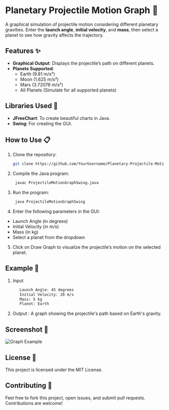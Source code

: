 # Planetary Projectile Motion Graph 🚀

A graphical simulation of projectile motion considering different planetary gravities. Enter the **launch angle**, **initial velocity**, and **mass**, then select a planet to see how gravity affects the trajectory.

## Features ✨

- **Graphical Output**: Displays the projectile’s path on different planets.
- **Planets Supported**:
  - Earth (9.81 m/s²)
  - Moon (1.625 m/s²)
  - Mars (3.72076 m/s²)
  - All Planets (Simulate for all supported planets)

## Libraries Used 🔧

- **JFreeChart**: To create beautiful charts in Java.
- **Swing**: For creating the GUI.

## How to Use 📋

1. Clone the repository:
   ```bash
   git clone https://github.com/YourUsername/Planetary-Projectile-Motion-Graph.git

2. Compile the Java program:
   ```bash
    javac ProjectileMotionGraphSwing.java

3. Run the program:
   ```bash
    java ProjectileMotionGraphSwing


4. Enter the following parameters in the GUI:

  - Launch Angle (in degrees)
  - Initial Velocity (in m/s)
  - Mass (in kg)
  - Select a planet from the dropdown
  
5. Click on Draw Graph to visualize the projectile’s motion on the selected planet.

## Example 📝
1. Input 
   ```bash
      Launch Angle: 45 degrees
      Initial Velocity: 20 m/s
      Mass: 5 kg
      Planet: Earth
2. Output : A graph showing the projectile's path based on Earth's gravity.

## Screenshot 📸

![Graph Example](https://github.com/Sathvik-Shetty-1569/Planetary-Projectile-Motion-Graph/blob/da4825ee56f70c5e1e9c10266cb8ddcdc0c6e603/Screenshot%202024-12-19%20125243.png)


## License 📜
This project is licensed under the MIT License.

## Contributing 🤝
Feel free to fork this project, open issues, and submit pull requests. Contributions are welcome!
